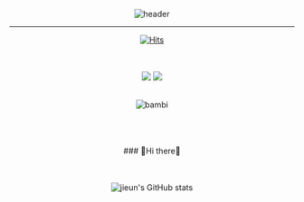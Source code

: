 <div align = "center">
  
![header](https://capsule-render.vercel.app/api?type=cylinder&color=0:E8D9FF,100:FFEBFF&height=100&section=header&text=Hello,%20I'm%20Jieun&fontSize=50)

----

[![Hits](https://hits.seeyoufarm.com/api/count/incr/badge.svg?url=https%3A%2F%2Fgithub.com%2Fhhhhjieun%2Fhhhhjieun%2Fedit%2Fmaster%2FREADME.md&count_bg=%23FABCE9&title_bg=%23EE7878&icon=smugmug.svg&icon_color=%23E7E7E7&title=hits&edge_flat=false)](https://github.com/hhhhjieun)

<br/>
<br/>
<img src="https://img.shields.io/badge/SSAFY-%2352BBE6.svg?&style=for-the-badge&logo=SAMSUNG&logoColor=black" />
<img src="https://img.shields.io/badge/python-%233776AB.svg?&style=for-the-badge&logo=python&logoColor=white" />

<br/>
<br/>

![bambi](https://blogfiles.pstatic.net/MjAxOTEyMTlfMTA3/MDAxNTc2NzY3MjgzODI3.0QH26P7ikBFagYW-6HjUH4NQShzTcXIBCzULkeg-sZAg.MMCkjEgTS8ttMsecUsrFS4_XnGWt0mjgiuPKM7SajxIg.GIF.thddl0208/2106136815_0173d50e.gif)

<br/>
<br/>
<br/>
### 👋Hi there👋 
<br/>
<br/>
<br/>

![jieun's GitHub stats](https://github-readme-stats.vercel.app/api?username=hhhhjieun&theme=dracula&show_icons=true)

</div>
